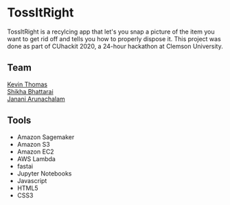 # TossItRight

TossItRight is a recylcing app that let's you snap a picture of the item you want to get rid off and tells you how to properly dispose it. This project was done as part of CUhackit 2020, a 24-hour hackathon at Clemson University. 

## Team
[Kevin Thomas](https://github.com/KevinThomas441) <br>
[Shikha Bhattarai](https://github.com/shikha-bhattarai) <br>
[Janani Arunachalam](https://github.com/jananiarunachalam)

## Tools
<ul>
<li>Amazon Sagemaker
<li>Amazon S3
<li>Amazon EC2 
<li>AWS Lambda
<li>fastai
<li>Jupyter Notebooks
<li>Javascript
<li>HTML5
<li>CSS3
</ul>
